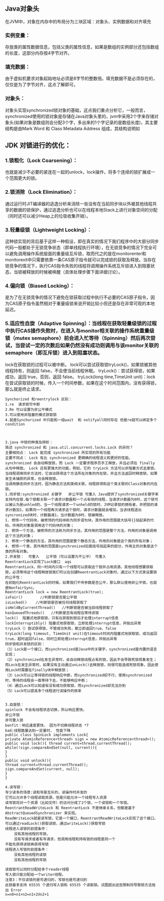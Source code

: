 ## Java对象头
  在JVM中，对象在内存中的布局分为三块区域：对象头、实例数据和对齐填充
### 实例变量：
  存放类的属性数据信息，包括父类的属性信息，如果是数组的实例部分还包括数组的长度，这部分内存按4字节对齐。
### 填充数据：
  由于虚拟机要求对象起始地址必须是8字节的整数倍。填充数据不是必须存在的，仅仅是为了字节对齐，这点了解即可。
### 对象头：
对象头实现synchronized锁对象的基础，这点我们重点分析它，一般而言，synchronized使用的锁对象是存储在Java对象头里的，jvm中采用2个字来存储对象头(如果对象是数组则会分配3个字，多出来的1个字记录的是数组长度)，其主要结构是由Mark Word 和 Class Metadata Address 组成，其结构说明如
## JDK 对锁进行的优化：
### 1.锁粗化（Lock Coarsening）：
  也就是减少不必要的紧连在一起的unlock，lock操作，将多个连续的锁扩展成一个范围更大的锁。
### 2.锁消除（Lock Elimination）：
  通过运行时JIT编译器的逃逸分析来消除一些没有在当前同步块以外被其他线程共享的数据的锁保护，通过逃逸分析也可以在线程本地Stack上进行对象空间的分配（同时还可以减少Heap上的垃圾收集开销）。
### 3.轻量级锁（Lightweight Locking）：
  这种锁实现的背后基于这样一种假设，即在真实的情况下我们程序中的大部分同步代码一般都处于无锁竞争状态（即单线程执行环境），在无锁竞争的情况下完全可以避免调用操作系统层面的重量级互斥锁，取而代之的是在monitorenter和monitorexit中只需要依靠一条CAS原子指令就可以完成锁的获取及释放。当存在锁竞争的情况下，执行CAS指令失败的线程将调用操作系统互斥锁进入到阻塞状态，当锁被释放的时候被唤醒（具体处理步骤下面详细讨论）。
### 4.偏向锁（Biased Locking）：
  是为了在无锁竞争的情况下避免在锁获取过程中执行不必要的CAS原子指令，因为CAS原子指令虽然相对于重量级锁来说开销比较小但还是存在非常可观的本地延迟。
### 5.适应性自旋（Adaptive Spinning）：当线程在获取轻量级锁的过程中执行CAS操作失败时，在进入与monitor相关联的操作系统重量级锁（mutex semaphore）前会进入忙等待（Spinning）然后再次尝试，当尝试一定的次数后如果仍然没有成功则调用与该monitor关联的semaphore（即互斥锁）进入到阻塞状态。


lock在获取锁的过程可以被中断。
lock可以尝试获取锁tryLock()，如果锁被其他线程持有，则返回 false，不会使当前线程休眠。
tryLock()：尝试获得锁，如果成功，返回 true，否则，返回 false。
tryLock(long time,TimeUnit unit)：lock在尝试获取锁的时候，传入一个时间参数，如果在这个时间范围内，没有获得锁，那么就是终止请求。

    
    Synchorized 和reentrylock 区别：
    1.re  请求锁可中断
    2.Re 可以设置为非公平模式
    3.可以使用非阻塞的模式获取锁
    4.就是Synchorized 中只能和一组wait  和 notifyall同时存在 但是re就可以绑定多个condition
    
    
    
    3.java 中锁的种类及辨析：
    简述 synchronized 和 java.util.concurrent.locks.Lock 的异同？
    主要相同点： Lock 能完成 synchronized 所实现的所有功能
    主要不同点： Lock 有比 synchronized 更精确的线程语义和更好的性能。 synchronized 会自动释放锁，而 Lock 一定要求程序员手工释放，并且必须在 finally 从句中释放。 Lock 还有更强大的功能，例如，它的 tryLock 方法可以非阻塞方式去拿锁。 
    当线程调用同步方法时，它自动获得这个方法所在对象的内在锁，并且方法返回时释放锁，如果发生未捕获的异常，也会释放锁。
    当调用静态同步方法时，因为静态方法和类相关联，线程获得和这个类关联的Class对象的内在锁。
    1.同步锁:synchronized 关键字   非公平锁 可重入 Java提供了synchronized关键字来支持内在锁.每个锁都关联一个请求计数器和一个占有他的线程，当请求计数器为0时，这个锁可以被认为是unhled的，当一个线程请求一个unheld的锁时，JVM记录锁的拥有者，并把锁的请求计数加1，如果同一个线程再次请求这个锁时，请求计数器就会增加，当该线程退出syncronized块时，计数器减1，当计数器为0时，锁被释放。
    1. 修饰一个代码块，被修饰的代码块称为同步语句块，其作用的范围是大括号{}括起来的代码，作用的对象是调用这个代码块的对象； 
    2. 修饰一个方法，被修饰的方法称为同步方法，其作用的范围是整个方法，作用的对象是调用这个方法的对象； 
    3. 修改一个静态的方法，其作用的范围是整个静态方法，作用的对象是这个类的所有对象； 
    4. 修饰一个类，其作用的范围是synchronized后面括号括起来的部分，作用主的对象是这个类的所有对象。
    2.并发锁：  可重入   公平锁（可以设置为不公平） 可重入 
    ReentrantLock实现了Lock接口  aqs
    ReentrantLock，同一时间内只有一个线程可以获取这个锁并占用资源。其他线程想要获取锁，必须等待这个线程释放锁我们可以在创建ReentrantLock对象时，通过以下方式来设置锁的公平性：
    在初始化ReentrantLock的时候，如果我们不传参数是否公平，那么默认使用非公平锁，也就是NonfairSync。
    ReentrantLock lock = new ReentrantLock(true); 
    isFair()        //判断锁是否是公平锁
    isLocked()    //判断锁是否被任何线程获取了
    isHeldByCurrentThread()   //判断锁是否被当前线程获取了
    hasQueuedThreads()   //判断是否有线程在等待该锁
    lock()  阻塞式地获取锁，只有在获取到锁后才处理interrupt信息
    lockInterruptibly() 阻塞式地获取锁，立即处理interrupt信息，并抛出异常
    tryLock（）尝试获得锁，不管成功失败，都立即返回true、false
    tryLock(long timeout, TimeUnit unit)在timeout时间内阻塞式地获取锁，成功返回true，超时返回false，同时立即处理interrupt信息，并抛出异常
    同步锁和并发锁的区别：
    （1）Lock是一个接口，而synchronized是Java中的关键字，synchronized是内置的语言实现；
    （2）synchronized在发生异常时，会自动释放线程占有的锁，因此不会导致死锁现象发生；而Lock在发生异常时，如果没有主动通过unLock()去释放锁，则很可能造成死锁现象，因此使用Lock时需要在finally块中释放锁；
    （3）Lock可以让等待锁的线程响应中断，而synchronized却不行，使用synchronized时，等待的线程会一直等待下去，不能够响应中断；
    （4）通过Lock可以知道有没有成功获取锁，而synchronized却无法办到
    （5）Lock可以提高多个线程进行读操作的效率
    
    
    3.自旋锁：
    spinlock 不会有线程状态切换，所以响应更快。
    非公平锁
    非可重入锁 
    benfit：响应速度更快， 因为不切换线程状态 *7
    bad:线程数量达到一定量时， 性能下降
    public class SpinLock implements Lock{ 
    private AtomicReference<thread> sign = new AtomicReference<thread>();
    public void lock(){ thread current=thread.currentThread(); 
    while(!sign.compareAndSet(null, current)){ 
    } 
    }
    public void unlock(){ 
    thread current=thread.currentThread(); 
    sign.compareAndSet(current, null); 
    } 
    }
    
    4.读写锁：
    写少读多的场景:读和写是互斥的，读操作时并发的
    它可以允许多个线程读取资源，但是只能允许一个线程写入资源
    读写锁将对一个资源（比如文件）的访问分成了2个锁，一个读锁和一个写锁。
    ReentrantReadWriteLock 和 ReentrantLock 不是继承关系，但都是基于 AbstractQueuedSynchronizer 来实现。
    ReadWriteLock就是读写锁，它是一个接口，ReentrantReadWriteLock实现了这个接口。
    可以通过readLock()获取读锁，通过writeLock()获取写锁
    线程进入读锁的前提条件：
        没有其他线程的写锁，
        没有写请求或者有写请求，但调用线程和持有锁的线程是同一个
    不能先获得读锁再获得写锁
    线程进入写锁的前提条件：
        没有其他线程的读锁
        没有其他线程的写锁
    
    读取锁可以同时分配给多个reader线程
    写入锁只能分配给一个writer线程。
    注意3：不仅读锁的是可递归的，写锁也是可递归的
    此锁最多支持 65535 个递归写入锁和 65535 个读取锁。试图超出这些限制将导致锁方法抛出 Error
    n=n0+n1+n2=n1+2Xn2+1